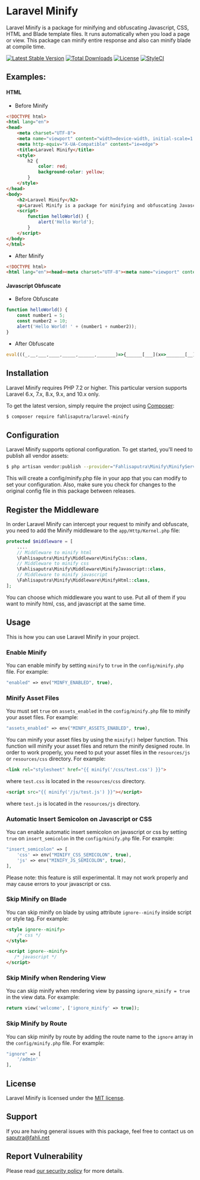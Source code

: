 
# Laravel Minify

Laravel Minify is a package for minifying and obfuscating Javascript, CSS, HTML and Blade template files. It runs automatically when you load a page or view. This package can minify entire response and also can minify blade at compile time.

<p align="left">
<a href="https://packagist.org/packages/fahlisaputra/laravel-minify"><img src="http://poser.pugx.org/fahlisaputra/laravel-minify/v" alt="Latest Stable Version"></a>
<a href="https://packagist.org/packages/fahlisaputra/laravel-minify"><img src="http://poser.pugx.org/fahlisaputra/laravel-minify/downloads" alt="Total Downloads"></a>
<a href="https://packagist.org/packages/fahlisaputra/laravel-minify"><img src="http://poser.pugx.org/fahlisaputra/laravel-minify/license" alt="License"></a>
<a href="https://github.styleci.io/repos/667860309?branch=main"><img src="https://github.styleci.io/repos/667860309/shield?branch=main" alt="StyleCI"></a>
</p>

## Examples:

#### HTML
- Before Minify

```html
<!DOCTYPE html>
<html lang="en">
<head>
    <meta charset="UTF-8">
    <meta name="viewport" content="width=device-width, initial-scale=1.0">
    <meta http-equiv="X-UA-Compatible" content="ie=edge">
    <title>Laravel Minify</title>
    <style>
        h2 {
            color: red;
            background-color: yellow;
        }
    </style>
</head>
<body>
    <h2>Laravel Minify</h2>
    <p>Laravel Minify is a package for minifying and obfuscating Javascript, CSS, HTML and Blade template files.</p>
    <script>
        function helloWorld() {
            alert('Hello World');
        }
    </script>
</body>
</html>
```

- After Minify

```html
<!DOCTYPE html>
<html lang="en"><head><meta charset="UTF-8"><meta name="viewport" content="width=device-width, initial-scale=1.0"><meta http-equiv="X-UA-Compatible" content="ie=edge"><title>Laravel Minify</title><style>h2{color:red;;background-color:yellow;}</style></head><body><h2>Laravel Minify</h2><p>Laravel Minify is a package for minifying and obfuscating Javascript, CSS, HTML and Blade template files.</p><script>eval(((_,__,___,____,_____,______,_______)=>{______[___](x=>_______[__](String[____](x)));return _______[_](_____)})('join','push','forEach','fromCharCode','',[102,117,110,99,116,105,111,110,32,104,101,108,108,111,87,111,114,108,100,40,41,123,97,108,101,114,116,40,39,72,101,108,108,111,32,87,111,114,108,100,39,41,125],[]));</script></body></html>
```

#### Javascript Obfuscate
- Before Obfuscate

```javascript
function helloWorld() {
    const number1 = 5;
    const number2 = 10;
    alert('Hello World! ' + (number1 + number2));
}
```

- After Obfuscate

```javascript
eval(((_,__,___,____,_____,______,_______)=>{______[___](x=>_______[__](String[____](x)));return _______[_](_____)})('join','push','forEach','fromCharCode','',[102,117,110,99,116,105,111,110,32,104,101,108,108,111,87,111,114,108,100,40,41,123,99,111,110,115,116,32,110,117,109,98,101,114,49,61,53,59,99,111,110,115,116,32,110,117,109,98,101,114,50,61,49,48,59,97,108,101,114,116,40,39,72,101,108,108,111,32,87,111,114,108,100,33,32,39,43,40,110,117,109,98,101,114,49,43,110,117,109,98,101,114,50,41,41,125],[]));
```


## Installation

Laravel Minify requires PHP 7.2 or higher. This particular version supports Laravel 6.x, 7.x, 8.x, 9.x, and 10.x only. 

To get the latest version, simply require the project using [Composer](https://getcomposer.org):

```sh
$ composer require fahlisaputra/laravel-minify
```
## Configuration
Laravel Minify supports optional configuration. To get started, you'll need to publish all vendor assets:

```sh
$ php artisan vendor:publish --provider="Fahlisaputra\Minify\MinifyServiceProvider"
```

This will create a config/minify.php file in your app that you can modify to set your configuration. Also, make sure you check for changes to the original config file in this package between releases.

## Register the Middleware
In order Laravel Minify can intercept your request to minify and obfuscate, you need to add the Minify middleware to the `app/Http/Kernel.php` file:

```php
protected $middleware = [
    ....
    // Middleware to minify html
    \Fahlisaputra\Minify\Middleware\MinifyCss::class,
    // Middleware to minify css
    \Fahlisaputra\Minify\Middleware\MinifyJavascript::class,
    // Middleware to minify javascript
    \Fahlisaputra\Minify\Middleware\MinifyHtml::class,
];
```
You can choose which middleware you want to use. Put all of them if you want to minify html, css, and javascript at the same time.

## Usage
This is how you can use Laravel Minify in your project. 
### Enable Minify
You can enable minify by setting `minify` to `true` in the `config/minify.php` file. For example:

```php
"enabled" => env("MINFY_ENABLED", true),
```

### Minify Asset Files
You must set `true` on `assets_enabled` in the `config/minify.php` file to minify your asset files. For example:

```php
"assets_enabled" => env("MINFY_ASSETS_ENABLED", true),
```

You can minify your asset files by using the `minify()` helper function. This function will minify your asset files and return the minify designed route. In order to work properly, you need to put your asset files in the `resources/js` or  `resources/css` directory. For example:

```html
<link rel="stylesheet" href="{{ minify('/css/test.css') }}">
```

where `test.css` is located in the `resources/css` directory.

```html
<script src="{{ minify('/js/test.js') }}"></script>
```

where `test.js` is located in the `resources/js` directory.

### Automatic Insert Semicolon on Javascript or CSS
You can enable automatic insert semicolon on javascript or css by setting `true` on `insert_semicolon` in the `config/minify.php` file. For example:

```php
"insert_semicolon" => [
    'css' => env("MINIFY_CSS_SEMICOLON", true),
    'js' => env("MINIFY_JS_SEMICOLON", true),
],
```
Please note: this feature is still experimental. It may not work properly and may cause errors to your javascript or css.

### Skip Minify on Blade
You can skip minify on blade by using attribute `ignore--minify` inside script or style tag. For example:

```html
<style ignore--minify>
    /* css */
</style>

<script ignore--minify>
   /* javascript */
</script>
```

### Skip Minify when Rendering View
You can skip minify when rendering view by passing `ignore_minify = true` in the view data. For example:

```php
return view('welcome', ['ignore_minify' => true]);
```

### Skip Minify by Route
You can skip minify by route by adding the route name to the `ignore` array in the `config/minify.php` file. For example:

```php
"ignore" => [
    '/admin'
],
```
## License
Laravel Minify is licensed under the [MIT license](LICENSE).

## Support
If you are having general issues with this package, feel free to contact us on [saputra@fahli.net](mailto:saputra@fahli.net)

## Report Vulnerability
Please read [our security policy](https://github.com/fahlisaputra/laravel-minify/security/policy) for more details.

